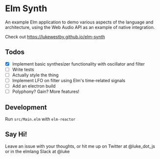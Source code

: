 # Elm Synth
An example Elm application to demo various aspects of the language
and architecture, using the Web Audio API as an example of native
integration.

Check out https://lukewestby.github.io/elm-synth

## Todos
- [x] Implement basic synthesizer functionality with oscillator and
  filter
- [ ] Write tests
- [ ] Actually style the thing
- [ ] Implement LFO on filter using Elm's time-related signals
- [ ] Add an electron build
- [ ] Polyphony? Gain? More features!

## Development
Run `src/Main.elm` with `elm-reactor`

## Say Hi!
Leave an issue with your thoughts, or hit me up on Twitter at
@luke_dot_js or in the elmlang Slack at @luke
